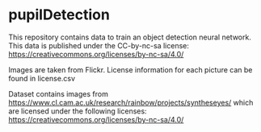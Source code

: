 # pupilDetection
This repository contains data to train an object detection neural network.
This data is published under the CC-by-nc-sa license: https://creativecommons.org/licenses/by-nc-sa/4.0/

Images are taken from Flickr. License information for each picture can be found in license.csv

Dataset contains images from https://www.cl.cam.ac.uk/research/rainbow/projects/syntheseyes/ which are licensed under the following licenses:
https://creativecommons.org/licenses/by-nc-sa/4.0/


